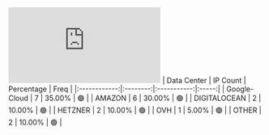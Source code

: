 ![Diagramm](https://github.com/obajay/StateSync-snapshots/blob/main/Projects/Xpla/1/README.md)
| Data Center | IP Count | Percentage | Freq |
|:------------:|:--------:|:-----------:|:-----:|
| Google-Cloud | 7 | 35.00% | 🟢 |
| AMAZON | 6 | 30.00% | 🟢 |
| DIGITALOCEAN | 2 | 10.00% | 🟢 |
| HETZNER | 2 | 10.00% | 🟢 |
| OVH | 1 | 5.00% | 🟢 |
| OTHER | 2 | 10.00% | 🟢 |